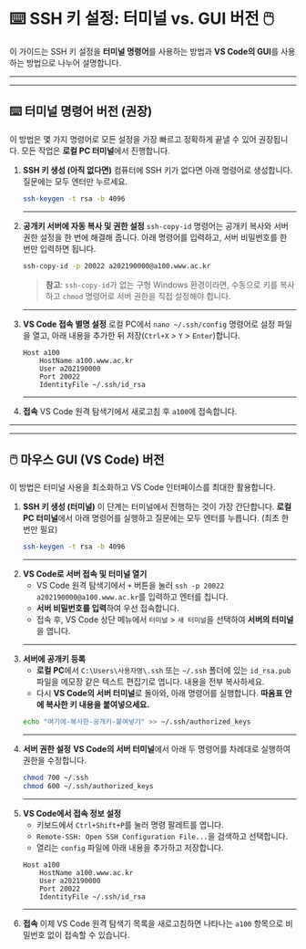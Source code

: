 # ⌨️ SSH 키 설정: 터미널 vs. GUI 버전 🖱️

이 가이드는 SSH 키 설정을 **터미널 명령어**를 사용하는 방법과 **VS Code의 GUI**를 사용하는 방법으로 나누어 설명합니다.

---
---

## ⌨️ 터미널 명령어 버전 (권장)

이 방법은 몇 가지 명령어로 모든 설정을 가장 빠르고 정확하게 끝낼 수 있어 권장됩니다. 모든 작업은 **로컬 PC 터미널**에서 진행합니다.

1.  **SSH 키 생성 (아직 없다면)**
    컴퓨터에 SSH 키가 없다면 아래 명령어로 생성합니다. 질문에는 모두 엔터만 누르세요.
    ```bash
    ssh-keygen -t rsa -b 4096
    ```
    ---
2.  **공개키 서버에 자동 복사 및 권한 설정**
    `ssh-copy-id` 명령어는 공개키 복사와 서버 권한 설정을 한 번에 해결해 줍니다. 아래 명령어를 입력하고, 서버 비밀번호를 한 번만 입력하면 됩니다.
    ```bash
    ssh-copy-id -p 20022 a202190000@a100.www.ac.kr
    ```
    > **참고**: `ssh-copy-id`가 없는 구형 Windows 환경이라면, 수동으로 키를 복사하고 `chmod` 명령어로 서버 권한을 직접 설정해야 합니다.
    ---
3.  **VS Code 접속 별명 설정**
    로컬 PC에서 `nano ~/.ssh/config` 명령어로 설정 파일을 열고, 아래 내용을 추가한 뒤 저장(`Ctrl+X` > `Y` > `Enter`)합니다.
    ```
    Host a100
        HostName a100.www.ac.kr
        User a202190000
        Port 20022
        IdentityFile ~/.ssh/id_rsa
    ```
    ---
4.  **접속**
    VS Code 원격 탐색기에서 새로고침 후 `a100`에 접속합니다.

---
---

## 🖱️ 마우스 GUI (VS Code) 버전

이 방법은 터미널 사용을 최소화하고 VS Code 인터페이스를 최대한 활용합니다.

1.  **SSH 키 생성 (터미널)**
    이 단계는 터미널에서 진행하는 것이 가장 간단합니다. **로컬 PC 터미널**에서 아래 명령어를 실행하고 질문에는 모두 엔터를 누릅니다. (최초 한 번만 필요)
    ```bash
    ssh-keygen -t rsa -b 4096
    ```
    ---
2.  **VS Code로 서버 접속 및 터미널 열기**
    * VS Code 원격 탐색기에서 `+` 버튼을 눌러 `ssh -p 20022 a202190000@a100.www.ac.kr`를 입력하고 엔터를 칩니다.
    * **서버 비밀번호를 입력**하여 우선 접속합니다.
    * 접속 후, VS Code 상단 메뉴에서 `터미널` > `새 터미널`을 선택하여 **서버의 터미널**을 엽니다.
    ---
3.  **서버에 공개키 등록**
    * **로컬 PC**에서 `C:\Users\사용자명\.ssh` 또는 `~/.ssh` 폴더에 있는 `id_rsa.pub` 파일을 메모장 같은 텍스트 편집기로 엽니다. 내용을 전부 복사하세요.
    * 다시 **VS Code의 서버 터미널**로 돌아와, 아래 명령어를 실행합니다. **따옴표 안에 복사한 키 내용을 붙여넣으세요.**
    ```bash
    echo "여기에-복사한-공개키-붙여넣기" >> ~/.ssh/authorized_keys
    ```
    ---
4.  **서버 권한 설정**
    **VS Code의 서버 터미널**에서 아래 두 명령어를 차례대로 실행하여 권한을 수정합니다.
    ```bash
    chmod 700 ~/.ssh
    chmod 600 ~/.ssh/authorized_keys
    ```
    ---
5.  **VS Code에서 접속 정보 설정**
    * 키보드에서 `Ctrl+Shift+P`를 눌러 명령 팔레트를 엽니다.
    * `Remote-SSH: Open SSH Configuration File...`을 검색하고 선택합니다.
    * 열리는 `config` 파일에 아래 내용을 추가하고 저장합니다.
    ```
    Host a100
        HostName a100.www.ac.kr
        User a202190000
        Port 20022
        IdentityFile ~/.ssh/id_rsa
    ```
    ---
6.  **접속**
    이제 VS Code 원격 탐색기 목록을 새로고침하면 나타나는 `a100` 항목으로 비밀번호 없이 접속할 수 있습니다.
